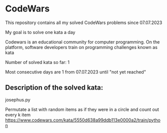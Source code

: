 # CodeWars
This repository contains all my solved CodeWars problems since 07.07.2023

My goal is to solve one kata a day

Codewars is an educational community for computer programming. On the platform, software developers train on programming challenges known as kata

Number of solved kata so far: 1

Most consecutive days are 1 from 07.07.2023 until "not yet reached"

Description of the solved kata:
-------------------------------
josephus.py

Permutate a list with random items as if they were in a circle and count out every k item
https://www.codewars.com/kata/5550d638a99ddb113e0000a2/train/python
